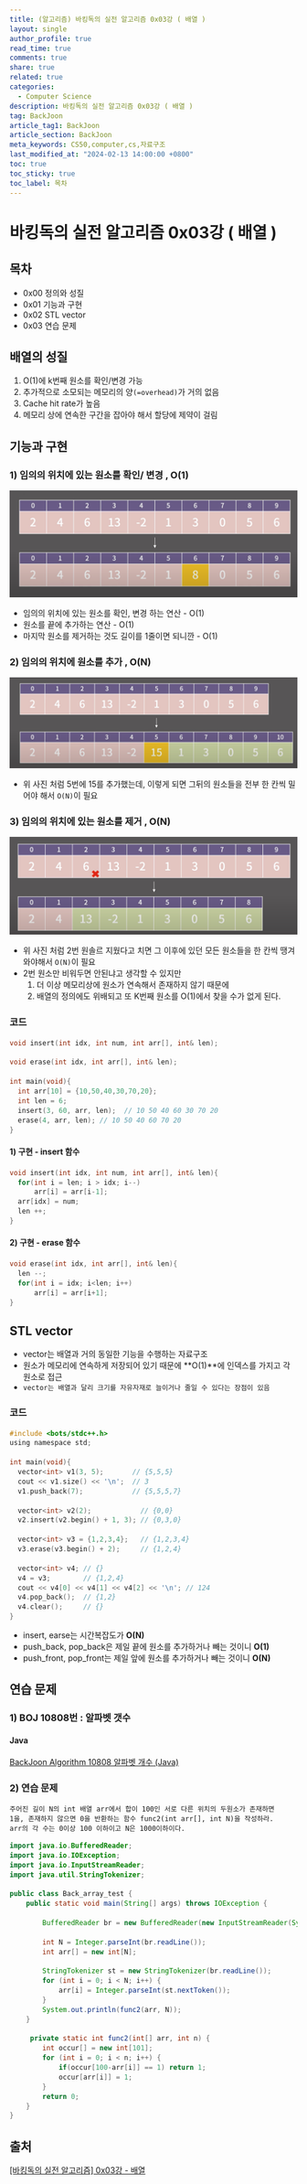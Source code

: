 ```yaml
---
title: (알고리즘) 바킹독의 실전 알고리즘 0x03강 ( 배열 )
layout: single
author_profile: true
read_time: true
comments: true
share: true
related: true
categories:
  - Computer Science
description: 바킹독의 실전 알고리즘 0x03강 ( 배열 )
tag: BackJoon
article_tag1: BackJoon
article_section: BackJoon
meta_keywords: CS50,computer,cs,자료구조
last_modified_at: "2024-02-13 14:00:00 +0800"
toc: true
toc_sticky: true
toc_label: 목차
---
```


# 바킹독의 실전 알고리즘 0x03강 ( 배열 )

## 목차

- 0x00 정의와 성질
- 0x01 기능과 구현
- 0x02 STL vector
- 0x03 연습 문제

## 배열의 성질

1. O(1)에 k번째 원소를 확인/변경 가능
2. 추가적으로 소모되는 메모리의 양`(=overhead)`가 거의 없음
3. Cache hit rate가 높음
4. 메모리 상에 연속한 구간을 잡아야 해서 할당에 제약이 걸림

## 기능과 구현

### 1) 임의의 위치에 있는 원소를 확인/ 변경 , O(1)

![alt](/assets/images/post/ComputerStudy/1075.png)

- 임의의 위치에 있는 원소를 확인, 변경 하는 연산 - O(1)
- 원소를 끝에 추가하는 연산 - O(1)
- 마지막 원소를 제거하는 것도 길이를 1줄이면 되니깐 - O(1)

### 2) 임의의 위치에 원소를 추가 , O(N)

![alt](/assets/images/post/ComputerStudy/1076.png)

- 위 사진 처럼 5번에 15를 추가했는데, 이렇게 되면 그뒤의 원소들을 전부 한 칸씩 밀어야 해서 `O(N)`이 필요

### 3) 임의의 위치에 있는 원소를 제거 , O(N)

![alt](/assets/images/post/ComputerStudy/1077.png)

- 위 사진 처럼 2번 원솔르 지웠다고 치면 그 이후에 있던 모든 원소들을 한 칸씩 땡겨와야해서 `O(N)`이 필요
- 2번 원소만 비워두면 안된냐고 생각할 수 있지만
  1. 더 이상 메모리상에 원소가 연속해서 존재하지 않기 때문에
  2. 배열의 정의에도 위배되고 또 K번째 원소를 O(1)에서 찾을 수가 없게 된다.

### 코드

```c
void insert(int idx, int num, int arr[], int& len);

void erase(int idx, int arr[], int& len);

int main(void){
  int arr[10] = {10,50,40,30,70,20};
  int len = 6;
  insert(3, 60, arr, len);  // 10 50 40 60 30 70 20
  erase(4, arr, len); // 10 50 40 60 70 20
}

```

#### 1) 구현 - insert 함수

```c
void insert(int idx, int num, int arr[], int& len){
  for(int i = len; i > idx; i--)
      arr[i] = arr[i-1];
  arr[idx] = num;
  len ++;
}

```

#### 2) 구현 - erase 함수

```c
void erase(int idx, int arr[], int& len){
  len --;
  for(int i = idx; i<len; i++)
      arr[i] = arr[i+1];
}

```

## STL vector

- vector는 배열과 거의 동일한 기능을 수행하는 자료구조
- 원소가 메모리에 연속하게 저장되어 있기 때문에 **O(1)**에 인덱스를 가지고 각 원소로 접근
- `vector는 배열과 달리 크기를 자유자재로 늘이거나 줄일 수 있다는 장점이 있음`

### 코드

```c
#include <bots/stdc++.h>
using namespace std;

int main(void){
  vector<int> v1(3, 5);       // {5,5,5}
  cout << v1.size() << '\n';  // 3
  v1.push_back(7);            // {5,5,5,7}

  vector<int> v2(2);            // {0,0}
  v2.insert(v2.begin() + 1, 3); // {0,3,0}

  vector<int> v3 = {1,2,3,4};   // {1,2,3,4}
  v3.erase(v3.begin() + 2);     // {1,2,4}

  vector<int> v4; // {}
  v4 = v3;        // {1,2,4}
  cout << v4[0] << v4[1] << v4[2] << '\n'; // 124
  v4.pop_back();  // {1,2}
  v4.clear();     // {}
}

```

- insert, earse는 시간복잡도가 **O(N)**
- push_back, pop_back은 제일 끝에 원소를 추가하거나 빼는 것이니 **O(1)**
- push_front, pop_front는 제일 앞에 원소를 추가하거나 빼는 것이니 **O(N)**

## 연습 문제

### 1) BOJ 10808번 : 알파벳 갯수

#### Java

<a href="https://nicednjsdud.github.io/algorithm/Algorithm-BackJoon-BackJoon_10808/">
BackJoon Algorithm 10808 알파벳 개수 (Java)
</a>

### 2) 연습 문제

```
주어진 길이 N의 int 배열 arr에서 합이 100인 서로 다른 위치의 두원소가 존재하면
1을, 존재하지 않으면 0을 반환하는 함수 func2(int arr[], int N)을 작성하라.
arr의 각 수는 0이상 100 이하이고 N은 1000이하이다.
```

```java
import java.io.BufferedReader;
import java.io.IOException;
import java.io.InputStreamReader;
import java.util.StringTokenizer;

public class Back_array_test {
    public static void main(String[] args) throws IOException {

        BufferedReader br = new BufferedReader(new InputStreamReader(System.in));

        int N = Integer.parseInt(br.readLine());
        int arr[] = new int[N];

        StringTokenizer st = new StringTokenizer(br.readLine());
        for (int i = 0; i < N; i++) {
            arr[i] = Integer.parseInt(st.nextToken());
        }
        System.out.println(func2(arr, N));
    }

     private static int func2(int[] arr, int n) {
        int occur[] = new int[101];
        for (int i = 0; i < n; i++) {
            if(occur[100-arr[i]] == 1) return 1;
            occur[arr[i]] = 1;
        }
        return 0;
    }
}


```

## 출처

<a href="https://www.youtube.com/watch?v=mBeyFsHqzHg">[바킹독의 실전 알고리즘] 0x03강 - 배열</a>
